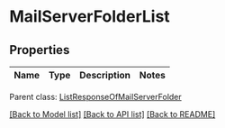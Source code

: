 # MailServerFolderList

## Properties
Name | Type | Description | Notes
------------ | ------------- | ------------- | -------------

 Parent class: [ListResponseOfMailServerFolder](ListResponseOfMailServerFolder.md)

[[Back to Model list]](README.md#documentation-for-models) [[Back to API list]](README.md#documentation-for-api-endpoints) [[Back to README]](README.md)
